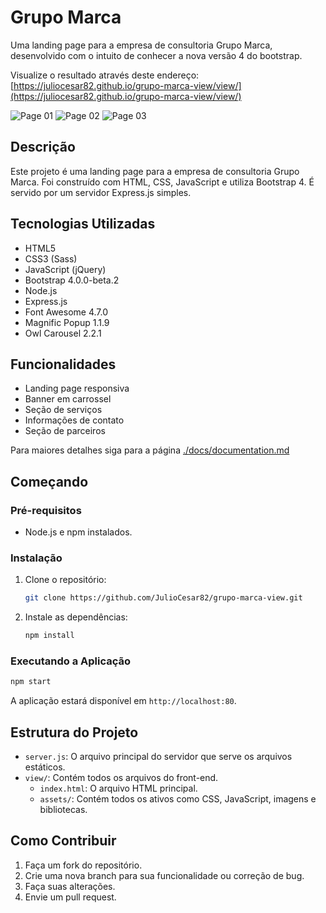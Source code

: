 # Grupo Marca

Uma landing page para a empresa de consultoria Grupo Marca, desenvolvido com o intuito de conhecer a nova versão 4 do bootstrap.

Visualize o resultado através deste endereço: [https://juliocesar82.github.io/grupo-marca-view/view/](https://juliocesar82.github.io/grupo-marca-view/view/)

![Page 01](./screenshots/01%20home%20page%20-%20banner%2001.png)
![Page 02](./screenshots/04%20home%20page%20-%20services%2001.png)
![Page 03](./screenshots/07%20home%20page%20-%20footer.png)

## Descrição

Este projeto é uma landing page para a empresa de consultoria Grupo Marca. Foi construído com HTML, CSS, JavaScript e utiliza Bootstrap 4. É servido por um servidor Express.js simples.

## Tecnologias Utilizadas

*   HTML5
*   CSS3 (Sass)
*   JavaScript (jQuery)
*   Bootstrap 4.0.0-beta.2
*   Node.js
*   Express.js
*   Font Awesome 4.7.0
*   Magnific Popup 1.1.9
*   Owl Carousel 2.2.1

## Funcionalidades

*   Landing page responsiva
*   Banner em carrossel
*   Seção de serviços
*   Informações de contato
*   Seção de parceiros

Para maiores detalhes siga para a página [./docs/documentation.md](./docs/documentation.md)

## Começando

### Pré-requisitos

*   Node.js e npm instalados.

### Instalação

1.  Clone o repositório:
    ```sh
    git clone https://github.com/JulioCesar82/grupo-marca-view.git
    ```
2.  Instale as dependências:
    ```sh
    npm install
    ```

### Executando a Aplicação

```sh
npm start
```

A aplicação estará disponível em `http://localhost:80`.

## Estrutura do Projeto

*   `server.js`: O arquivo principal do servidor que serve os arquivos estáticos.
*   `view/`: Contém todos os arquivos do front-end.
    *   `index.html`: O arquivo HTML principal.
    *   `assets/`: Contém todos os ativos como CSS, JavaScript, imagens e bibliotecas.

## Como Contribuir

1.  Faça um fork do repositório.
2.  Crie uma nova branch para sua funcionalidade ou correção de bug.
3.  Faça suas alterações.
4.  Envie um pull request.
